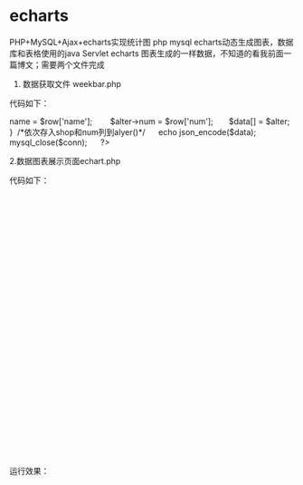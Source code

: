 # echarts
PHP+MySQL+Ajax+echarts实现统计图
php mysql echarts动态生成图表，数据库和表格使用的java Servlet echarts 图表生成的一样数据，不知道的看我前面一篇博文；需要两个文件完成

1. 数据获取文件 weekbar.php

代码如下：

<?php  
header("Content-type=text/json;charset=UTF-8");  
  
$conn = @mysql_connect("127.0.0.1","root","root") or die("无法连接数据库...");  
mysql_query("set names utf-8");  
mysql_select_db("test",$conn);
$resultset = mysql_query('SELECT name, num FROM bar ');  
$data = array();  
class Alteration{  
    public $name;  
    public $num;  
}  
  
while($row = mysql_fetch_array($resultset,MYSQL_ASSOC)) {  
    $alter = new Alteration();  
    $alter->name = $row['name'];   
    $alter->num = $row['num'];  
    $data[] = $alter;  
} 
/*依次存入shop和num列到alyer()*/  
  
echo json_encode($data);
mysql_close($conn);  
  
?>


2.数据图表展示页面echart.php

代码如下：

<!DOCTYPE html>  
<html>  
<head>  
    <meta charset="utf-8">  
    <title>ECharts</title>  
    <!-- 引入 echarts.js -->  
<script src="https://cdn.bootcss.com/echarts/3.5.4/echarts.js"></script>  
    <script src="http://cdn.bootcss.com/jquery/1.11.1/jquery.min.js"></script>  
  
</head>  
<body>  
    <!-- 为ECharts准备一个具备大小（宽高）的Dom -->  
    <div id="container" style="width: 600px;height:400px;"></div>  
   <script>


    // 初始化两个数组，盛装从数据库中获取到的数据
    var names = [], nums = [];


    //调用ajax来实现异步的加载数据
    function getusers() {
        $.ajax({
            type: "post",
            async: false,
            url: "weekbar.php",
            data: {},
            dataType: "json",
            success: function(result){
                if(result){
                    for(var i = 0 ; i < result.length; i++){
                        names.push(result[i].name);
                        nums.push(result[i].num);
                    }
                }
            },
            error: function(errmsg) {
                alert("Ajax获取服务器数据出错了！"+ errmsg);
            }
        });
    return names, nums;
    }


    // 执行异步请求
    getusers();




    // 初始化 图表对象
        var mychart = echarts.init(document.getElementById("container"));
        // 进行相关项的设置，也就是所谓的搭搭骨架，方便待会的ajax异步的数据填充
        var option = {
            title : {
                text : '姓名数量分布图'
            },
            tooltip : {
                show : true
            },
            legend : {
                data : [ '' ]
            },
            xAxis : [ {
                data : names
            } ],
            yAxis : [ {
                type : 'value'
            } ],
            series : [ {
                "name" : "",
                "type" : "bar",
                "data" : nums
            } ]
        };


        // 将配置项赋给chart对象，来显示相关的数据
        mychart.setOption(option);








    </script>
</body>  

</html>  



运行效果：



